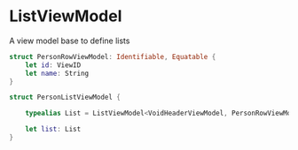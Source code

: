 #  ListViewModel

A view model base to define lists

```swift
struct PersonRowViewModel: Identifiable, Equatable {
    let id: ViewID
    let name: String
}

struct PersonListViewModel {

    typealias List = ListViewModel<VoidHeaderViewModel, PersonRowViewModel>

    let list: List
}
```
